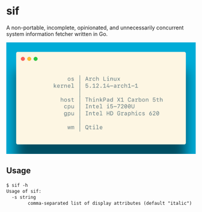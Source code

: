 # sif

A non-portable, incomplete, opinionated, and unnecessarily concurrent
system information fetcher written in Go.

![sif screenshot](assets/carbon.png)

## Usage

```console
$ sif -h
Usage of sif:
  -s string
    	comma-separated list of display attributes (default "italic")
```
